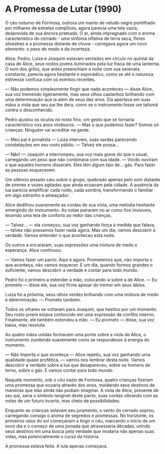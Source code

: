 # A Promessa de Lutar (1990)

O céu noturno de Formosa, outrora um manto de veludo negro pontilhado por milhares de estrelas cúmplices, agora parecia uma tela vazia, desprovida de sua âncora prateada. O ar, ainda impregnado com o aroma característico do cerrado - uma sinfonia olfativa de terra seca, flores silvestres e a promessa distante de chuva - carregava agora um novo elemento: o peso do medo e da incerteza.

Alice, Pedro, Luiza e Joaquim estavam sentados em círculo no quintal da casa de Alice, seus rostos jovens iluminados pela luz fraca de uma lanterna. O som dos grilos, que antes preenchiam a noite com sua serenata constante, parecia agora hesitante e esporádico, como se até a natureza estivesse confusa com os eventos recentes.

— Não podemos simplesmente fingir que nada aconteceu — disse Alice, sua voz tremendo ligeiramente, mas seus olhos castanhos brilhando com uma determinação que ia além de seus dez anos. Ela apertava em suas mãos a viola que seu pai lhe dera, como se o instrumento fosse um talismã contra o desconhecido.

Pedro ajustou os óculos no rosto fino, um gesto que se tornaria característico nos anos vindouros. — Mas o que podemos fazer? Somos só crianças. Ninguém vai acreditar na gente.

— Meu pai é jornalista — Luiza interveio, suas sardas parecendo constelações em seu rosto pálido. — Talvez ele possa...

— Não! — Joaquim a interrompeu, sua voz mais grave do que o usual, carregando um peso que não combinava com sua idade. — Vocês ouviram o que aqueles homens disseram. Eles têm algum tipo de... gás. Para fazer as pessoas esquecerem.

Um silêncio pesado caiu sobre o grupo, quebrado apenas pelo som distante de sirenes e vozes agitadas que ainda ecoavam pela cidade. A ausência da lua parecia amplificar cada ruído, cada sombra, transformando o familiar em algo estranho e ameaçador.

Alice dedilhou suavemente as cordas de sua viola, uma melodia hesitante emergindo do instrumento. As notas pairaram no ar como fios invisíveis, tecendo uma teia de conforto ao redor das crianças.

— Talvez... — ela começou, sua voz ganhando força à medida que falava, — talvez não possamos fazer nada agora. Mas um dia, vamos descobrir a verdade. Vamos entender o que aconteceu esta noite.

Os outros a encararam, suas expressões uma mistura de medo e esperança. Alice continuou:

— Vamos fazer um pacto. Aqui e agora. Prometemos que, não importa o que aconteça, não vamos esquecer. E um dia, quando formos grandes o suficiente, vamos descobrir a verdade e contar para todo mundo.

Pedro foi o primeiro a estender a mão, colocando-a sobre a de Alice. — Eu prometo — disse ele, sua voz firme apesar do tremor em seus lábios.

Luiza foi a próxima, seus olhos verdes brilhando com uma mistura de medo e determinação. — Prometo também.

Todos os olhares se voltaram para Joaquim, que hesitou por um momento. Seu rosto jovem estava contorcido em uma expressão de conflito interno. Finalmente, ele também estendeu a mão. — Eu prometo — disse, sua voz baixa, mas resoluta.

As quatro mãos unidas formavam uma ponte sobre a viola de Alice, o instrumento zumbindo suavemente como se respondesse à energia do momento.

— Não importa o que aconteça — Alice repetiu, sua voz ganhando uma qualidade quase profética, — vamos nos lembrar desta noite. Vamos descobrir a verdade sobre a lua que desapareceu, sobre os homens de terno, sobre o gás. E vamos contar para todo mundo.

Naquele momento, sob o céu vazio de Formosa, quatro crianças fizeram uma promessa que ecoaria através dos anos, moldando seus destinos de maneiras que elas ainda não podiam imaginar. A viola de Alice, presente de seu pai, seria o símbolo tangível deste pacto, suas cordas vibrando com as notas de um futuro incerto, mas cheio de possibilidades.

Enquanto as crianças selavam seu juramento, o vento do cerrado soprou, carregando consigo o aroma de segredos e promessas. No horizonte, os primeiros raios do sol começavam a tingir o céu, marcando o início de um novo dia e o começo de uma jornada que atravessaria décadas, unindo seus destinos em uma busca pela verdade que mudaria não apenas suas vidas, mas potencialmente o curso da história.

A promessa estava feita. A luta apenas começava.